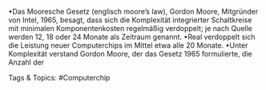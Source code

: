 •Das Mooresche Gesetz (englisch moore’s law), Gordon Moore, Mitgründer von Intel, 1965, besagt, dass sich die 
Komplexität integrierter Schaltkreise mit minimalen Komponentenkosten regelmäßig verdoppelt; je nach Quelle 
werden 12, 18 oder 24 Monate als Zeitraum genannt.
•Real verdoppelt sich die Leistung neuer Computerchips im Mittel etwa alle 20 Monate.
•Unter Komplexität verstand Gordon Moore, der das Gesetz 1965 formulierte, die Anzahl der 

   Tags & Topics:
   #Computerchip